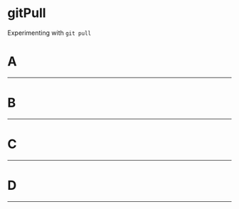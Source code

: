 # gitPull
Experimenting with `git pull`


# A
-------------
# B
-------------
# C
-------------
# D
-------------
